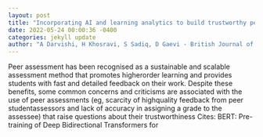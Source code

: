 ```yaml
--- 
layout: post 
title: "Incorporating AI and learning analytics to build trustworthy peer assessment systems" 
date: 2022-05-24 00:00:36 -0400 
categories: jekyll update 
author: "A Darvishi, H Khosravi, S Sadiq, D Gaevi - British Journal of Educational , 2022" 
--- 
```

Peer assessment has been recognised as a sustainable and scalable assessment method that promotes higherorder learning and provides students with fast and detailed feedback on their work. Despite these benefits, some common concerns and criticisms are associated with the use of peer assessments (eg, scarcity of highquality feedback from peer studentassessors and lack of accuracy in assigning a grade to the assessee) that raise questions about their trustworthiness Cites: BERT: Pre-training of Deep Bidirectional Transformers for
